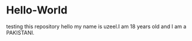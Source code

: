 # Hello-World
testing this repository
hello my name is uzeel.I am 18 years old and I am a PAKISTANI.
